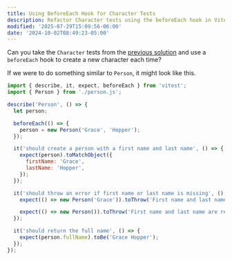 ```yaml
---
title: Using BeforeEach Hook for Character Tests
description: Refactor Character tests using the beforeEach hook in Vitest.
modified: '2025-07-29T15:09:56-06:00'
date: '2024-10-02T08:49:23-05:00'
---
```


Can you take the `Character` tests from the [previous solution](asymmetric-matchers-solution.md) and use a `beforeEach` hook to create a new character each time?

If we were to do something similar to `Person`, it might look like this.

```javascript
import { describe, it, expect, beforeEach } from 'vitest';
import { Person } from './person.js';

describe('Person', () => {
  let person;

  beforeEach(() => {
    person = new Person('Grace', 'Hopper');
  });

  it('should create a person with a first name and last name', () => {
    expect(person).toMatchObject({
      firstName: 'Grace',
      lastName: 'Hopper',
    });
  });

  it('should throw an error if first name or last name is missing', () => {
    expect(() => new Person('Grace')).toThrow('First name and last name are required');

    expect(() => new Person()).toThrow('First name and last name are required');
  });

  it('should return the full name', () => {
    expect(person.fullName).toBe('Grace Hopper');
  });
});
```
